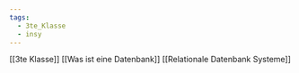 ```yaml
---
tags:
  - 3te_Klasse
  - insy
---
```

[[3te Klasse]]
[[Was ist eine Datenbank]]
[[Relationale Datenbank Systeme]]
